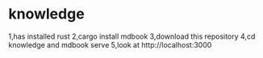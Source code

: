 # knowledge
1,has installed rust
2,cargo install mdbook
3,download this repository
4,cd knowledge and mdbook serve
5,look at http://localhost:3000
